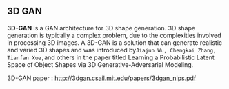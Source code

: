 ## 3D GAN

**3D-GAN** is a GAN architecture for 3D shape generation. 3D shape generation is typically a complex problem, due to the complexities involved in processing 3D images. A 3D-GAN is a solution that can generate realistic and varied 3D shapes and was introduced by`Jiajun Wu, Chengkai Zhang, Tianfan Xue,`and others in the paper titled Learning a Probabilistic Latent Space of
Object Shapes via 3D Generative-Adversarial Modeling.

3D-GAN paper : http://3dgan.csail.mit.edu/papers/3dgan_nips.pdf

